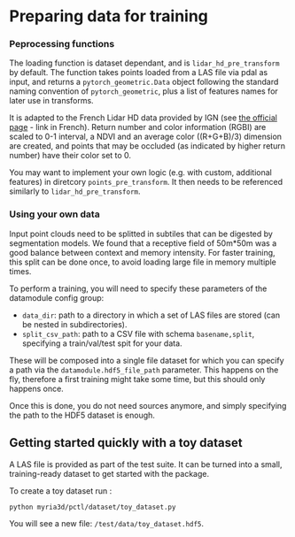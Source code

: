 # Preparing data for training

### Peprocessing functions

The loading function is dataset dependant, and is `lidar_hd_pre_transform` by default. The function takes points loaded from a LAS file via pdal as input, and returns a `pytorch_geometric.Data` object following the standard naming convention of `pytorch_geometric`, plus a list of features names for later use in transforms.

It is adapted to the French Lidar HD data provided by IGN (see [the official page](https://geoservices.ign.fr/lidarhd) - link in French). Return number and color information (RGBI) are scaled to 0-1 interval, a NDVI and an average color ((R+G+B)/3) dimension are created, and points that may be occluded (as indicated by higher return number) have their color set to 0.

You may want to implement your own logic (e.g. with custom, additional features) in diretcory `points_pre_transform`. It then needs to be referenced similarly to `lidar_hd_pre_transform`.


### Using your own data

Input point clouds need to be splitted in subtiles that can be digested by segmentation models. We found that a receptive field of 50m*50m was a good balance between context and memory intensity. For faster training, this split can be done once, to avoid loading large file in memory multiple times.

To perform a training, you will need to specify these parameters of the datamodule config group:
- `data_dir`: path to a directory in which a set of LAS files are stored (can be nested in subdirectories).
- `split_csv_path`: path to a CSV file with schema `basename,split`, specifying a train/val/test spit for your data.

These will be composed into a single file dataset for which you can specify a path via the `datamodule.hdf5_file_path` parameter. This happens on the fly, therefore a first training might take some time, but this should only happens once.

Once this is done, you do not need sources anymore, and simply specifying the path to the HDF5 dataset is enough.


## Getting started quickly with a toy dataset

A LAS file is provided as part of the test suite. It can be turned into a small, training-ready dataset to get started with the package. 

To create a toy dataset run :
```
python myria3d/pctl/dataset/toy_dataset.py
```

You will see a new file: `/test/data/toy_dataset.hdf5`.